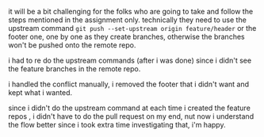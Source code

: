 it will be a bit challenging for the folks who are going to take and follow the steps mentioned in the assignment only.
technically they need to use the upstream command `git push --set-upstream origin feature/header` or the footer one, one by one as they create branches, otherwise the branches won't be pushed onto the remote repo.

i had to re do the upstream commands (after i was done) since i didn't see the feature branches in the remote repo.

i handled the conflict manually, i removed the footer that i didn't want and kept what i wanted.

since i didn't do the upstream command at each time i created the feature repos , i didn't have to do the pull request on my end, nut now i understand the flow better since i took extra time investigating that, i'm happy.